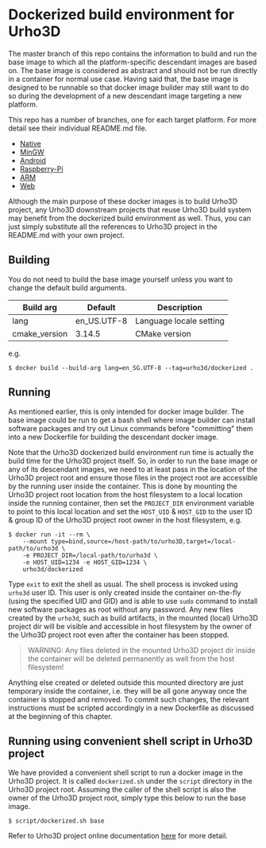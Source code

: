 <!--
  Copyright (c) 2019-2020 Yao Wei Tjong. All rights reserved.

  Permission is hereby granted, free of charge, to any person obtaining a copy
  of this software and associated documentation files (the "Software"), to deal
  in the Software without restriction, including without limitation the rights
  to use, copy, modify, merge, publish, distribute, sublicense, and/or sell
  copies of the Software, and to permit persons to whom the Software is
  furnished to do so, subject to the following conditions:

  The above copyright notice and this permission notice shall be included in
  all copies or substantial portions of the Software.

  THE SOFTWARE IS PROVIDED "AS IS", WITHOUT WARRANTY OF ANY KIND, EXPRESS OR
  IMPLIED, INCLUDING BUT NOT LIMITED TO THE WARRANTIES OF MERCHANTABILITY,
  FITNESS FOR A PARTICULAR PURPOSE AND NONINFRINGEMENT. IN NO EVENT SHALL THE
  AUTHORS OR COPYRIGHT HOLDERS BE LIABLE FOR ANY CLAIM, DAMAGES OR OTHER
  LIABILITY, WHETHER IN AN ACTION OF CONTRACT, TORT OR OTHERWISE, ARISING FROM,
  OUT OF OR IN CONNECTION WITH THE SOFTWARE OR THE USE OR OTHER DEALINGS IN
  THE SOFTWARE.
-->

# Dockerized build environment for Urho3D

The master branch of this repo contains the information to build and run the base
image to which all the platform-specific descendant images are based on. The base
image is considered as abstract and should not be run directly in a container for
normal use case. Having said that, the base image is designed to be runnable so
that docker image builder may still want to do so during the development of a new
descendant image targeting a new platform.

This repo has a number of branches, one for each target platform. For more detail
see their individual README.md file.

- [Native](https://hub.docker.com/r/urho3d/dockerized-native/)
- [MinGW](https://hub.docker.com/r/urho3d/dockerized-mingw/)
- [Android](https://hub.docker.com/r/urho3d/dockerized-android/)
- [Raspberry-Pi](https://hub.docker.com/r/urho3d/dockerized-rpi/)
- [ARM](https://hub.docker.com/r/urho3d/dockerized-arm/)
- [Web](https://hub.docker.com/r/urho3d/dockerized-web/)

Although the main purpose of these docker images is to build Urho3D project, any
Urho3D downstream projects that reuse Urho3D build system may benefit from the
dockerized build environment as well. Thus, you can just simply substitute all the
references to Urho3D project in the README.md with your own project.

## Building

You do not need to build the base image yourself unless you want to change the
default build arguments.

|Build arg|Default|Description|
|---------|-------|-----------|
|lang|en_US.UTF-8|Language locale setting|
|cmake_version|3.14.5|CMake version|

e.g.
```
$ docker build --build-arg lang=en_SG.UTF-8 --tag=urho3d/dockerized .
```

## Running

As mentioned earlier, this is only intended for docker image builder. The base image
could be run to get a bash shell where image builder can install software packages
and try out Linux commands before "committing" them into a new Dockerfile for
building the descendant docker image.

Note that the Urho3D dockerized build environment run time is actually the build
time for the Urho3D project itself. So, in order to run the base image or any of
its descendant images, we need to at least pass in the location of the Urho3D
project root and ensure those files in the project root are accessible by the
running user inside the container. This is done by mounting the Urho3D project root
location from the host filesystem to a local location inside the running
container, then set the `PROJECT_DIR` environment variable to point to this local
location and set the `HOST_UID` & `HOST_GID` to the user ID & group ID of the
Urho3D project root owner in the host filesystem, e.g.

```
$ docker run -it --rm \
    --mount type=bind,source=/host-path/to/urho3D,target=/local-path/to/urho3d \
    -e PROJECT_DIR=/local-path/to/urho3d \
    -e HOST_UID=1234 -e HOST_GID=1234 \
    urho3d/dockerized
```

Type `exit` to exit the shell as usual. The shell process is invoked using
`urho3d` user ID. This user is only created inside the container on-the-fly (using
the specified UID and GID) and is able to use `sudo` command to install new
software packages as root without any password. Any new files created by the
`urho3d`, such as build artifacts, in the mounted (local) Urho3D project dir will
be visible and accessible in host filesystem by the owner of the Urho3D project
root even after the container has been stopped.

> WARNING: Any files deleted in the mounted Urho3D project dir inside the
container will be deleted permanently as well from the host filesystem!

Anything else created or deleted outside this mounted directory are just
temporary inside the container, i.e. they will be all gone anyway once the
container is stopped and removed. To commit such changes, the relevant
instructions must be scripted accordingly in a new Dockerfile as discussed at the
beginning of this chapter.

## Running using convenient shell script in Urho3D project

We have provided a convenient shell script to run a docker image in the Urho3D
project. It is called `dockerized.sh` under the `script` directory in the Urho3D
project root. Assuming the caller of the shell script is also the owner of the
Urho3D project root, simply type this below to run the base image.

```
$ script/dockerized.sh base
```

Refer to Urho3D project online documentation
[here](https://urho3d.github.io/documentation/HEAD/_building.html#Dockerized_Build_Environment)
for more detail.

